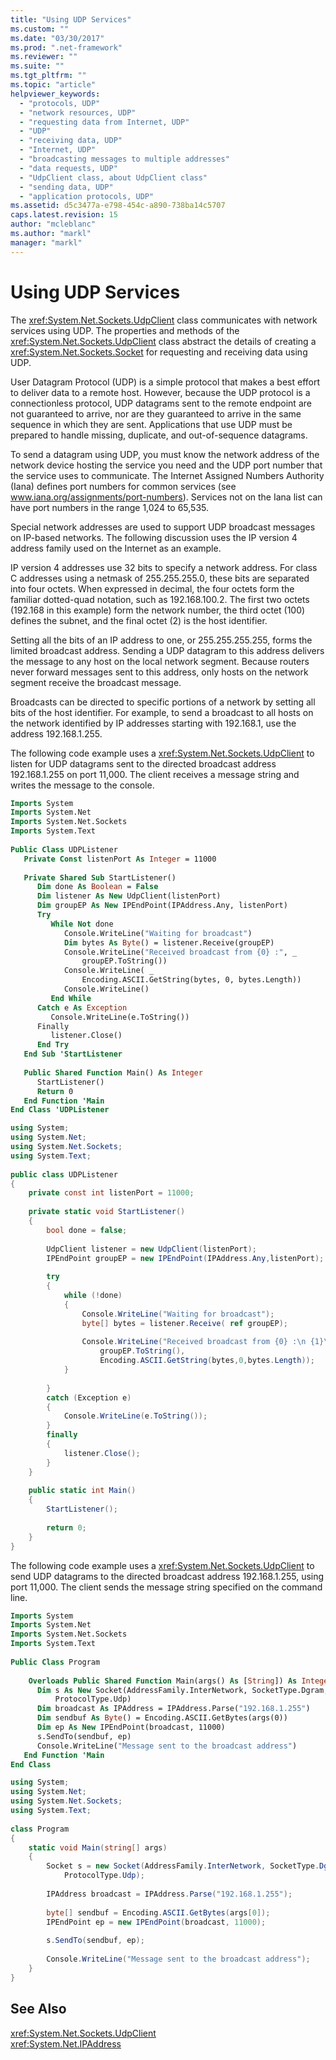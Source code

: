 ```yaml
---
title: "Using UDP Services"
ms.custom: ""
ms.date: "03/30/2017"
ms.prod: ".net-framework"
ms.reviewer: ""
ms.suite: ""
ms.tgt_pltfrm: ""
ms.topic: "article"
helpviewer_keywords: 
  - "protocols, UDP"
  - "network resources, UDP"
  - "requesting data from Internet, UDP"
  - "UDP"
  - "receiving data, UDP"
  - "Internet, UDP"
  - "broadcasting messages to multiple addresses"
  - "data requests, UDP"
  - "UdpClient class, about UdpClient class"
  - "sending data, UDP"
  - "application protocols, UDP"
ms.assetid: d5c3477a-e798-454c-a890-738ba14c5707
caps.latest.revision: 15
author: "mcleblanc"
ms.author: "markl"
manager: "markl"
---
```

# Using UDP Services
The <xref:System.Net.Sockets.UdpClient> class communicates with network services using UDP. The properties and methods of the <xref:System.Net.Sockets.UdpClient> class abstract the details of creating a <xref:System.Net.Sockets.Socket> for requesting and receiving data using UDP.  
  
 User Datagram Protocol (UDP) is a simple protocol that makes a best effort to deliver data to a remote host. However, because the UDP protocol is a connectionless protocol, UDP datagrams sent to the remote endpoint are not guaranteed to arrive, nor are they guaranteed to arrive in the same sequence in which they are sent. Applications that use UDP must be prepared to handle missing, duplicate, and out-of-sequence datagrams.  
  
 To send a datagram using UDP, you must know the network address of the network device hosting the service you need and the UDP port number that the service uses to communicate. The Internet Assigned Numbers Authority (Iana) defines port numbers for common services (see www.iana.org/assignments/port-numbers). Services not on the Iana list can have port numbers in the range 1,024 to 65,535.  
  
 Special network addresses are used to support UDP broadcast messages on IP-based networks. The following discussion uses the IP version 4 address family used on the Internet as an example.  
  
 IP version 4 addresses use 32 bits to specify a network address. For class C addresses using a netmask of 255.255.255.0, these bits are separated into four octets. When expressed in decimal, the four octets form the familiar dotted-quad notation, such as 192.168.100.2. The first two octets (192.168 in this example) form the network number, the third octet (100) defines the subnet, and the final octet (2) is the host identifier.  
  
 Setting all the bits of an IP address to one, or 255.255.255.255, forms the limited broadcast address. Sending a UDP datagram to this address delivers the message to any host on the local network segment. Because routers never forward messages sent to this address, only hosts on the network segment receive the broadcast message.  
  
 Broadcasts can be directed to specific portions of a network by setting all bits of the host identifier. For example, to send a broadcast to all hosts on the network identified by IP addresses starting with 192.168.1, use the address 192.168.1.255.  
  
 The following code example uses a <xref:System.Net.Sockets.UdpClient> to listen for UDP datagrams sent to the directed broadcast address 192.168.1.255 on port 11,000. The client receives a message string and writes the message to the console.  
  
```vb  
Imports System  
Imports System.Net  
Imports System.Net.Sockets  
Imports System.Text  
  
Public Class UDPListener  
   Private Const listenPort As Integer = 11000  
  
   Private Shared Sub StartListener()  
      Dim done As Boolean = False  
      Dim listener As New UdpClient(listenPort)  
      Dim groupEP As New IPEndPoint(IPAddress.Any, listenPort)  
      Try  
         While Not done  
            Console.WriteLine("Waiting for broadcast")  
            Dim bytes As Byte() = listener.Receive(groupEP)  
            Console.WriteLine("Received broadcast from {0} :", _  
                groupEP.ToString())   
            Console.WriteLine( _  
                Encoding.ASCII.GetString(bytes, 0, bytes.Length))  
            Console.WriteLine()  
         End While  
      Catch e As Exception  
         Console.WriteLine(e.ToString())  
      Finally  
         listener.Close()  
      End Try  
   End Sub 'StartListener  
  
   Public Shared Function Main() As Integer  
      StartListener()  
      Return 0  
   End Function 'Main  
End Class 'UDPListener  
```  
  
```csharp  
using System;  
using System.Net;  
using System.Net.Sockets;  
using System.Text;  
  
public class UDPListener   
{  
    private const int listenPort = 11000;  
  
    private static void StartListener()   
    {  
        bool done = false;  
  
        UdpClient listener = new UdpClient(listenPort);  
        IPEndPoint groupEP = new IPEndPoint(IPAddress.Any,listenPort);  
  
        try   
        {  
            while (!done)   
            {  
                Console.WriteLine("Waiting for broadcast");  
                byte[] bytes = listener.Receive( ref groupEP);  
  
                Console.WriteLine("Received broadcast from {0} :\n {1}\n",  
                    groupEP.ToString(),  
                    Encoding.ASCII.GetString(bytes,0,bytes.Length));  
            }  
  
        }   
        catch (Exception e)   
        {  
            Console.WriteLine(e.ToString());  
        }  
        finally  
        {  
            listener.Close();  
        }  
    }  
  
    public static int Main()   
    {  
        StartListener();  
  
        return 0;  
    }  
}  
```  
  
 The following code example uses a <xref:System.Net.Sockets.UdpClient> to send UDP datagrams to the directed broadcast address 192.168.1.255, using port 11,000. The client sends the message string specified on the command line.  
  
```vb  
Imports System  
Imports System.Net  
Imports System.Net.Sockets  
Imports System.Text  
  
Public Class Program  
  
    Overloads Public Shared Function Main(args() As [String]) As Integer  
      Dim s As New Socket(AddressFamily.InterNetwork, SocketType.Dgram,  
          ProtocolType.Udp)  
      Dim broadcast As IPAddress = IPAddress.Parse("192.168.1.255")  
      Dim sendbuf As Byte() = Encoding.ASCII.GetBytes(args(0))  
      Dim ep As New IPEndPoint(broadcast, 11000)  
      s.SendTo(sendbuf, ep)  
      Console.WriteLine("Message sent to the broadcast address")  
   End Function 'Main  
End Class   
```  
  
```csharp  
using System;  
using System.Net;  
using System.Net.Sockets;  
using System.Text;  
  
class Program   
{  
    static void Main(string[] args)   
    {  
        Socket s = new Socket(AddressFamily.InterNetwork, SocketType.Dgram,  
            ProtocolType.Udp);  
  
        IPAddress broadcast = IPAddress.Parse("192.168.1.255");  
  
        byte[] sendbuf = Encoding.ASCII.GetBytes(args[0]);  
        IPEndPoint ep = new IPEndPoint(broadcast, 11000);  
  
        s.SendTo(sendbuf, ep);  
  
        Console.WriteLine("Message sent to the broadcast address");  
    }  
}  
```  
  
## See Also  
 <xref:System.Net.Sockets.UdpClient>   
 <xref:System.Net.IPAddress>   
 
